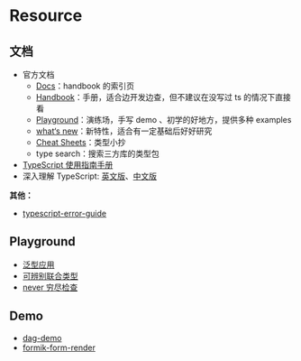 # Resource

## 文档

- 官方文档
  - [Docs](https://www.typescriptlang.org/docs/)：handbook 的索引页
  - [Handbook](https://www.typescriptlang.org/docs/handbook/intro.html)：手册，适合边开发边查，但不建议在没写过 ts 的情况下直接看
  - [Playground](https://www.typescriptlang.org/play)：演练场，手写 demo 、初学的好地方，提供多种 examples
  - [what‘s new](https://www.typescriptlang.org/docs/handbook/release-notes/typescript-4-9.html)：新特性，适合有一定基础后好好研究
  - [Cheat Sheets](https://www.typescriptlang.org/cheatsheets)：类型小抄
  - type search：搜索三方库的类型包
- [TypeScript 使用指南手册](http://www.patrickzhong.com/TypeScript/)
- 深入理解 TypeScript: [英文版](https://basarat.gitbook.io/typescript/)、[中文版](https://jkchao.github.io/typescript-book-chinese/)

**其他：**

- [typescript-error-guide](https://github.com/threehams/typescript-error-guide/)

## Playground

- [泛型应用](https://www.typescriptlang.org/zh/play?#code/GYVwdgxgLglg9mABAcwKZQGoEMA2JUA8AKgDSIDSiqAHlKmACYDOiA1qgJ5zCJEB8ACjgAjAFYAuXmXYdJ5AJSIA3gChEiAE7oQGpCNEBtGQF0VAXxUqICJlET7EAXmWIskgIxlhkgEyIL1mC2rk4o6Nh4qEJiZADkWLHyKkA)
- [可辨别联合类型](https://www.typescriptlang.org/zh/play?#code/PQKhCgAIUxT90MejCdDoLH-D3yoCvjDUSoELdAqAYCBVBvH0Gj1KGAWkquptvLLMgAEBnAUzcgAsAXHgBxYAuYMADuEgHQ8AnvzYsAxgCcAlvx4AbAIYA7AOaSA9sv3AAJkcUtgXPeYBGRowGtgs+UrUbyq3eQBWcgBbPwBXHgVyADMw3UVJXmDNAGJzVS9VUN1tSPNyONUjXRYyYHBwP0jlaO1FTgARXO0AZSMw5XrIAG8oSA82IUgAIgBBAAUASWHIAB8RgFkZFoBFABkZ+eHx5QUeI02RgGEWgDVhgG4+xWLo1X0huJddIzFdK4BfCqq2GrrOCaTJo8bQsdqdThsAAekV05hYkGBrXBXV6kH6ckGI0Bl2ut3uQzR6MgHU0QxYPDUBiuxMgwTYPC4RnMQ2GAHEAKIAFUO2wA8i0eTTifxtMptMFhJAKVT9ABtAC6wo+n2+umqtS6S1WayRbQ6XWhsPhiOa+ohPT6A1Z2vWuPRN10dweltplmC2j85Mpfn0wvR-BMPCGujCwQcv39kHMzQcoKxlLCbGVqsq6t+ms4J1OepRkJhbDhCNzBs4ROtxzO9sgjudhL6AdyXG9spT4C+4EdFMgsXikAAvJAABRGBwAKyGgKRYNLc0gtt1Zrzc+zJYhAEoBwA+V2QVTRYejsfSTED-uD4bZ4abono3Y8Dq6SBHyS1+6SUWM5V9e+Pz5XIA)
- [never 穷尽检查](https://www.typescriptlang.org/zh/play?#code/PQKhCgAIUxT90MejCdDoLH+B2BTAbugTpQ7l6B8coAMWgp+ZQwC01Ntd9NFkgMwGD2ZsoMr6g2-GAyEYN4+gaPVAbKaAQr0BvpoBh-wEGagHPNABvKAoo0ACRoEhzQPfKgX4DAIW6DAvwn5AvDqAwuQkAVAJ4AHdAGUAxjgCWlgC6RAWPKB-eUAUroAA5QFRykBjYeIKApuaAFhGAXJ4BgLBymoAa2oAU6lqAbU6AgAaAQAxMTEmQACboAGYAhgCuADZugLRyEoBgOpAAzgAWJdaQOgKA4BaADdGAXHJBWLgSgCbWYrKAm36QNq3tgN+2gAVKgA2mWpCmTiWoAOYV6JCCEoWllW6AoYqAjDrugKVGgJip2dCQt4D5yoAHasiAhTYqgN9ygKrygmqAU7lANKxgB4FKbBYYjQAgmmsNttdvsBO5AF+KgAbnPJHcpVSDVe4wJgAAUa6D2zRcLksjQAXMBgAB3BkAOhcVnQjQczhcFU2W0ZAHscFtgPk+XZGsBWqh8gAjPl8gDWwAATMBUCUcDg+XTHNtGWSALYVADELma6EoEJwlBZ1gowHA4B1LlwpTsewAwo4cHYEQBvKCQeU6-JUyAAIjsXp96DDAG4AzgSvlHGVqUEyvrpbh4wBfKCO1DOnCuvY2ACOZXVe39kEDwdDYcaFarcYDjUchQAMuhtqbQ6gM1mcLmHbTIE6XSU3bDHDy-eAx7Wg1KGy44TsY-HF00O+hu73mv3B9mF8BIHnwDbS7M9gBeSCe70IgA+02bOD2p8gr-Ws-h6HjSBwCKMpUDsFxHD5VBIC2dAXAAQQ-EoAAoWjadBQxmdCAEpIBrJptRcOxmkgVCb0ZZd8lw-DazsEpiXDSMnxjKkA1rWsPxcMocGggBZEpTUZAAFABJB40OsRlE2TVNoBgJVAPYuiGMbd8WLY9jOO46CJPQRl2y7HstlNOTIAUjSx2UvYwzXP8NzDVj2MgbctJ4yB+ME9tUDI9D9N3fdjOabCNMxE5HKcyA7Cgxo3AAfXQAAPVpUwg7B3TNOx5X7IY8HvXTFKc1zoPipLyhixw0oy+VFLzHMgA)

## Demo

- [dag-demo](https://github.com/007sair/dag-demo/tree/master)
- [formik-form-render](https://github.com/007sair/formik-form-render)
